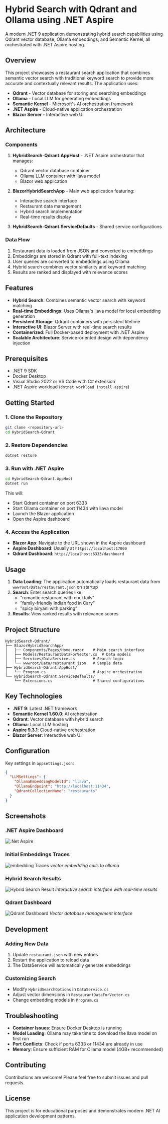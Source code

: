 # Hybrid Search with Qdrant and Ollama using .NET Aspire

A modern .NET 9 application demonstrating hybrid search capabilities using Qdrant vector database, Ollama embeddings, and Semantic Kernel, all orchestrated with .NET Aspire hosting.

## Overview

This project showcases a restaurant search application that combines semantic vector search with traditional keyword search to provide more accurate and contextually relevant results. The application uses:

- **Qdrant** - Vector database for storing and searching embeddings
- **Ollama** - Local LLM for generating embeddings
- **Semantic Kernel** - Microsoft's AI orchestration framework
- **.NET Aspire** - Cloud-native application orchestration
- **Blazor Server** - Interactive web UI

## Architecture

### Components

1. **HybridSearch-Qdrant.AppHost** - .NET Aspire orchestrator that manages:
   - Qdrant vector database container
   - Ollama LLM container with llava model
   - Blazor web application

2. **BlazorHybridSearchApp** - Main web application featuring:
   - Interactive search interface
   - Restaurant data management
   - Hybrid search implementation
   - Real-time results display

3. **HybridSearch-Qdrant.ServiceDefaults** - Shared service configurations

### Data Flow

1. Restaurant data is loaded from JSON and converted to embeddings
2. Embeddings are stored in Qdrant with full-text indexing
3. User queries are converted to embeddings using Ollama
4. Hybrid search combines vector similarity and keyword matching
5. Results are ranked and displayed with relevance scores

## Features

- **Hybrid Search**: Combines semantic vector search with keyword matching
- **Real-time Embeddings**: Uses Ollama's llava model for local embedding generation
- **Persistent Storage**: Qdrant containers with persistent lifetime
- **Interactive UI**: Blazor Server with real-time search results
- **Containerized**: Full Docker-based deployment with .NET Aspire
- **Scalable Architecture**: Service-oriented design with dependency injection

## Prerequisites

- .NET 9 SDK
- Docker Desktop
- Visual Studio 2022 or VS Code with C# extension
- .NET Aspire workload (`dotnet workload install aspire`)

## Getting Started

### 1. Clone the Repository
```bash
git clone <repository-url>
cd HybridSearch-Qdrant
```

### 2. Restore Dependencies
```bash
dotnet restore
```

### 3. Run with .NET Aspire
```bash
cd HybridSearch-Qdrant.AppHost
dotnet run
```

This will:
- Start Qdrant container on port 6333
- Start Ollama container on port 11434 with llava model
- Launch the Blazor application
- Open the Aspire dashboard

### 4. Access the Application

- **Blazor App**: Navigate to the URL shown in the Aspire dashboard
- **Aspire Dashboard**: Usually at `https://localhost:17000`
- **Qdrant Dashboard**: `http://localhost:6333/dashboard`

## Usage

1. **Data Loading**: The application automatically loads restaurant data from `wwwroot/Data/restaurant.json` on startup
2. **Search**: Enter search queries like:
   - "romantic restaurant with cocktails"
   - "family-friendly Indian food in Cary"
   - "spicy biryani with parking"
3. **Results**: View ranked results with relevance scores

## Project Structure

```
HybridSearch-Qdrant/
├── BlazorHybridSearchApp/
│   ├── Components/Pages/Home.razor    # Main search interface
│   ├── Models/RestaurantDataForVector.cs  # Data models
│   ├── Services/DataService.cs        # Search logic
│   └── wwwroot/Data/restaurant.json   # Sample data
├── HybridSearch-Qdrant.AppHost/
│   └── Program.cs                     # Aspire orchestration
└── HybridSearch-Qdrant.ServiceDefaults/
    └── Extensions.cs                  # Shared configurations
```

## Key Technologies

- **.NET 9**: Latest .NET framework
- **Semantic Kernel 1.60.0**: AI orchestration
- **Qdrant**: Vector database with hybrid search
- **Ollama**: Local LLM hosting
- **Aspire 9.3.1**: Cloud-native orchestration
- **Blazor Server**: Interactive web UI

## Configuration

Key settings in `appsettings.json`:
```json
{
  "LLMSettings": {
    "OllamaEmbeddingModelId": "llava",
    "OllamaEndpoint": "http://localhost:11434",
    "QdrantCollectionName": "restaurants"
  }
}
```

## Screenshots

### .NET Aspire Dashboard
![.Net Aspire](image.png)

### Initial Embeddings Traces
![embedding Traces](image-3.png)
*vector embedding calls to ollama*

### Hybrid Search Results
![Hybrid Search Result](image-1.png)
*Interactive search interface with real-time results*

### Qdrant Dashboard
![Qdrant Dashboard](image-2.png)
*Vector database management interface*

## Development

### Adding New Data
1. Update `restaurant.json` with new entries
2. Restart the application to reload data
3. The DataService will automatically generate embeddings

### Customizing Search
- Modify `HybridSearchOptions` in `DataService.cs`
- Adjust vector dimensions in `RestaurantDataForVector.cs`
- Change embedding models in `Program.cs`

## Troubleshooting

- **Container Issues**: Ensure Docker Desktop is running
- **Model Loading**: Ollama may take time to download the llava model on first run
- **Port Conflicts**: Check if ports 6333 or 11434 are already in use
- **Memory**: Ensure sufficient RAM for Ollama model (4GB+ recommended)

## Contributing

Contributions are welcome! Please feel free to submit issues and pull requests.

## License

This project is for educational purposes and demonstrates modern .NET AI application development patterns.
